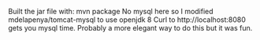 Built the jar file with: mvn package
No mysql here so I modified mdelapenya/tomcat-mysql to use openjdk 8
Curl to http://localhost:8080 gets you mysql time.
Probably a more elegant way to do this but it was fun.
